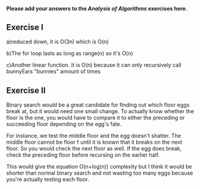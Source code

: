 #### Please add your answers to the ***Analysis of  Algorithms*** exercises here.

## Exercise I

a)reduced down, it is O(3n) which is O(n)


b)The for loop lasts as long as range(n) so it's O(n)


c)Another linear function. It is O(n) because it can only recursively call bunnyEars "bunnies" amount of times

## Exercise II

Binary search would be a great candidate for finding out which floor eggs break at, but it would need one small change. To actually know whether the floor is the one, you would have to compare it to either the preceding or succeeding floor depending on the egg's fate. 

For instance, we test the middle floor and the egg doesn't shatter. The middle floor cannot be floor f until it is known that it breaks on the next floor. So you would check the next floor as well. If the egg does break, check the preceding floor before recursing on the earlier half.

This would give the equation O(n+log(n)) complexity but I think it would be shorter than normal binary search and not wasting too many eggs because you're actually testing each floor.


